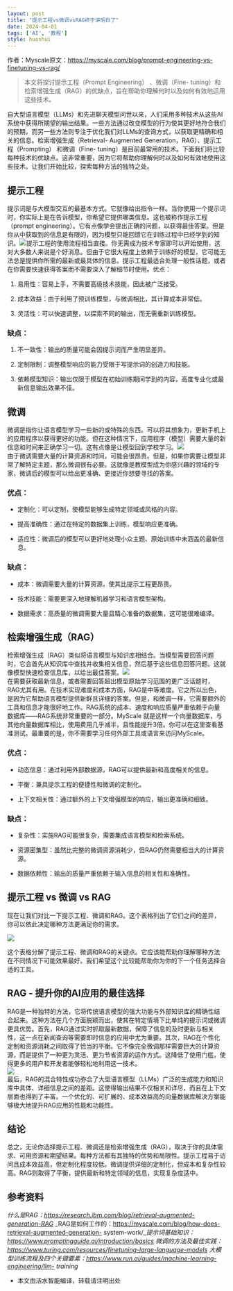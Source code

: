 ```yaml
---
layout: post
title: "提示工程vs微调vsRAG终于讲明白了"
date: 2024-04-01
tags: ['AI', '教程']
style: huoshui
---
```


作者：Myscale原文：https://myscale.com/blog/prompt-engineering-vs-finetuning-vs-rag/  

> 本文将探讨提示工程（Prompt Engineering） 、微调（Fine-
> tuning）和检索增强生成（RAG）的优缺点，旨在帮助你理解何时以及如何有效地运用这些技术。

  
自大型语言模型（LLMs）和先进聊天模型问世以来，人们采用多种技术从这些AI系统中获得所期望的输出结果。一些方法通过改变模型的行为使其更好地符合我们的预期，而另一些方法则专注于优化我们对LLMs的查询方式，以获取更精确和相关的信息。检索增强生成（Retrieval-
Augmented Generation，RAG）、提示工程（Prompting） 和微调（Fine-
tuning）是目前最常用的技术。下面我们将比较每种技术的优缺点。这非常重要，因为它将帮助你理解何时以及如何有效地使用这些技术。让我们开始比较，探索每种方法的独特之处。  

## 提示工程

提示词是与大模型交互的最基本方式。它就像给出指令一样。当你使用一个提示词时，你实际上是在告诉模型，你希望它提供哪类信息。这也被称作提示工程（prompt
engineering）。它有点像学会提出正确的问题，以获得最佳答案。但是你从中获取到的信息是有限的，因为模型只能回馈它在训练过程中已经学到的知识。![](/assets/images/a5acf771611e4c1ebb3821aaab88015e.png)提示工程的使用流程相当直接。你无需成为技术专家即可以开始使用，这对大多数人来说是个好消息。但由于它很大程度上依赖于训练好的模型，它可能无法总是提供你所需的最新或最具体的信息。提示工程最适合处理一般性话题，或者在你需要快速获得答案而不需要深入了解细节时使用。优点：

  1. 易用性：容易上手，不需要高级技术技能，因此被广泛接受。

  2. 成本效益：由于利用了预训练模型，与微调相比，其计算成本非常低。

  3. 灵活性：可以快速调整，以探索不同的输出，而无需重新训练模型。

### 缺点：

  1. 不一致性：输出的质量可能会因提示词而产生明显差异。

  2. 定制限制：调整模型响应的能力受限于写提示词的创造力和技能。

  3. 依赖模型知识：输出仅限于模型在初始训练期间学到的内容，高度专业化或最新信息输出效果不佳。

## 微调

微调是指你让语言模型学习一些新的或特殊的东西。可以将其想象为，更新手机上的应用程序以获得更好的功能。但在这种情况下，应用程序（模型）需要大量的新信息和时间来正确学习一切。这有点像是让模型回到学校学习。![](/assets/images/4f3c53e7246346af9321b894dec3b0a3.png)  
由于微调需要大量的计算资源和时间，可能会很昂贵。但是，如果你需要让模型非常了解特定主题，那么微调很有必要。这就像是教模型成为你感兴趣的领域的专家，微调后的模型可以给出更准确、更接近你想要寻找的答案。

### 优点：

  * 定制化：可以定制，使模型能够生成特定领域或风格的内容。

  * 提高准确性：通过在特定的数据集上训练，模型响应更准确。

  * 适应性：微调后的模型可以更好地处理小众主题、原始训练中未涵盖的最新信息。

### 缺点：

  * 成本：微调需要大量的计算资源，使其比提示工程更昂贵。

  * 技术技能：需要更深入地理解机器学习和语言模型架构。

  * 数据需求：高质量的微调需要大量且精心准备的数据集，这可能很难编译。

## 检索增强生成（RAG）

检索增强生成（RAG）类似将语言模型与知识库相结合。当模型需要回答问题时，它会首先从知识库中查找并收集相关信息，然后基于这些信息回答问题。这就像模型快速检查信息库，以给出最佳答案。![](/assets/images/a914b64514d7401cb6dc1ac8ab353300.png)  
在需要获取最新信息，或者需要回答超出模型原始学习范围的更广泛话题时，RAG尤其有用。在技术实现难度和成本方面，RAG是中等难度。它之所以出色，是因为它帮助语言模型提供新鲜且详细的答案。但是，和微调一样，它需要额外的工具和信息才能很好地工作。RAG系统的成本、速度和响应质量严重依赖于向量数据库——RAG系统非常重要的一部分。MyScale
就是这样一个向量数据库，与其他向量数据库相比，使用费用几乎减半，且性能提升3倍。你可以在这里查看基准测试。最重要的是，你不需要学习任何外部工具或语言来访问MyScale。

### 优点：

  * 动态信息：通过利用外部数据源，RAG可以提供最新和高度相关的信息。

  * 平衡：兼具提示工程的便捷性和微调的定制化。

  * 上下文相关性：通过额外的上下文增强模型的响应，输出更准确和细致。

### 缺点：

  * 复杂性：实施RAG可能很复杂，需要集成语言模型和检索系统。

  * 资源密集型：虽然比完整的微调资源消耗少，但RAG仍然需要相当大的计算资源。

  * 数据依赖性：输出的质量严重依赖于输入信息的相关性和准确性。

## 提示工程 vs 微调 vs RAG

现在让我们对比一下提示工程、微调和RAG。这个表格列出了它们之间的差异，你可以依此决定哪种方法更满足你的需求。

![](/assets/images/fcaf721bd27b450892e407fddb5e36bb.png)

这个表格分解了提示工程、微调和RAG的关键点。它应该能帮助你理解哪种方法在不同情况下可能效果最好。我们希望这个比较能帮助你为你的下一个任务选择合适的工具。

## RAG - 提升你的AI应用的最佳选择

RAG是一种独特的方法，它将传统语言模型的强大功能与外部知识库的精确性结合起来。这种方法在几个方面脱颖而出，使其在特定情境下比单纯的提示词或微调更具优势。首先，RAG通过实时抓取最新数据，保障了信息的及时更新与相关性，这一点在新闻查询等需要即时信息的应用中尤为重要。其次，RAG在个性化定制和资源消耗之间取得了恰当的平衡。它不像完全微调那样需要巨大的计算资源，而是提供了一种更为灵活、更为节省资源的运作方式。这降低了使用门槛，使得更多的用户和开发者能够轻松地利用这一技术。  
![](/assets/images/762f4e413e58442c89095fa109823013.png)  
最后，RAG的混合特性成功弥合了大型语言模型（LLMs）广泛的生成能力和知识库中具体、详细信息之间的差距。这使得输出结果不仅相关和详尽，而且在上下文层面也得到了丰富。一个优化的、可扩展的、成本效益高的向量数据库解决方案能够极大地提升RAG应用的性能和功能性。

## 结论

总之，无论你选择提示工程、微调还是检索增强生成（RAG），取决于你的具体需求、可用资源和期望结果。每种方法都有其独特的优势和局限性。提示工程易于访问且成本效益高，但定制化程度较低。微调提供详细的定制化，但成本和复杂性较高。RAG则取得了平衡，提供最新和特定领域的信息，实现复杂度适中。  

## 参考资料

 _什么是RAG：https://research.ibm.com/blog/retrieval-augmented-generation-RAG_
_RAG是如何工作的：https://myscale.com/blog/how-does-retrieval-augmented-generation-
system-work/__提示词基础知识：https://www.promptingguide.ai/introduction/basics_
_微调的方法及最佳实践：https://www.turing.com/resources/finetuning-large-language-models_
_大模型训练流程及四个关键要素：https://www.run.ai/guides/machine-learning-engineering/llm-
training_  

* 本文由活水智能编译，转载请注明出处


